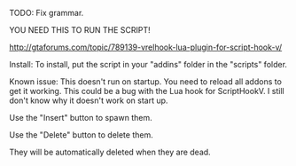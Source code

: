 TODO: Fix grammar.


YOU NEED THIS TO RUN THE SCRIPT!

http://gtaforums.com/topic/789139-vrelhook-lua-plugin-for-script-hook-v/

Install: To install, put the script in your "addins" folder in the "scripts" folder.


Known issue: This doesn't run on startup. You need to reload all addons to get it working. 
This could be a bug with the Lua hook for ScriptHookV. I still don't know why it doesn't work on start up.


Use the "Insert" button to spawn them.


Use the "Delete" button to delete them.

They will be automatically deleted when they are dead.

